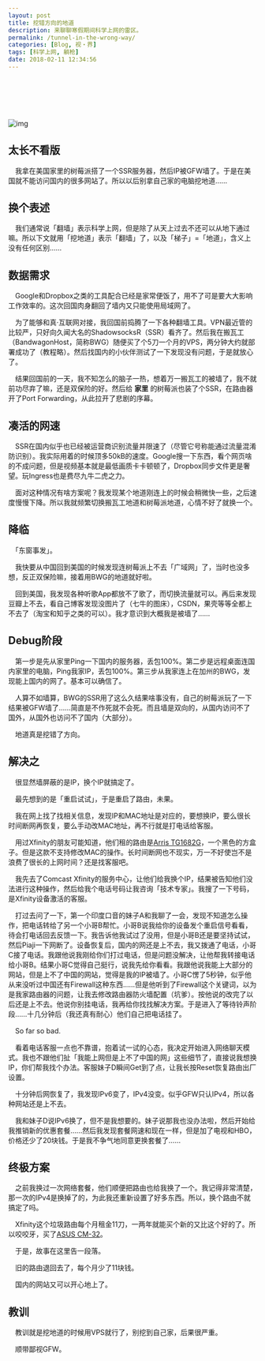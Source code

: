 ```yaml
---
layout: post
title: 挖错方向的地道
description: 来聊聊寒假期间科学上网的雷区。
permalink: /tunnel-in-the-wrong-way/
categories: [Blog, 视・界]
tags: [科学上网, 躺枪]
date: 2018-02-11 12:34:56
---
```


# 　

![img]({{site.img-hosting}}/Pic4Post/tunnel-in-the-wrong-way/2018.03.04.tunnel.png "Tunnel")

## 太长不看版

　我拿在美国家里的树莓派搭了一个SSR服务器，然后IP被GFW墙了。于是在美国就不能访问国内的很多网站了。所以以后别拿自己家的电脑挖地道……

## 换个表述

　我们通常说「翻墙」表示科学上网，但是除了从天上过去不还可以从地下通过嘛。所以下文就用「挖地道」表示「翻墙」了，以及「梯子」=「地道」，含义上没有任何区别……

## 数据需求

　Google和Dropbox之类的工具配合已经是家常便饭了，用不了可是要大大影响工作效率的。这次回国肉身翻回了墙内又只能使用局域网了。

　为了能够和真·互联网对接，我回国前捣腾了一下各种翻墙工具。VPN最近管的比较严，只好向久闻大名的ShadowsocksR（SSR）看齐了。然后我在搬瓦工（BandwagonHost，简称BWG）随便买了个5刀一个月的VPS，两分钟大约就部署成功了（教程略）。然后找国内的小伙伴测试了一下发现没有问题，于是就放心了。

　结果回国前的一天，我不知怎么的脑子一热，想着万一搬瓦工的被墙了，我不就前功尽弃了嘛，还是双保险的好。然后给 **家里** 的树莓派也装了个SSR，在路由器开了Port Forwarding，从此拉开了悲剧的序幕。

## 凑活的网速

　SSR在国内似乎也已经被运营商识别流量并限速了（尽管它号称能通过流量混淆防识别）。我实际用着的时候顶多50kB的速度。Google搜一下东西，看个网页啥的不成问题，但是视频基本就是最低画质卡卡顿顿了，Dropbox同步文件更是奢望。玩Ingress也是费尽九牛二虎之力。

　面对这种情况有啥方案呢？我发现某个地道刚连上的时候会稍微快一些，之后速度慢慢下降。所以我就频繁切换搬瓦工地道和树莓派地道，心情不好了就换一个。

## 降临

　「东窗事发」。

　我快要从中国回到美国的时候发现连树莓派上不去「广域网」了，当时也没多想，反正双保险嘛，接着用BWG的地道就好啦。

　回到美国，我发现各种听歌App都放不了歌了，而切换流量就可以。再后来发现豆瓣上不去，看自己博客发现没图片了（七牛的图床），CSDN，果壳等等全都上不去了（淘宝和知乎之类的可以）。我才意识到大概我是被墙了……

## Debug阶段

　第一步是先从家里Ping一下国内的服务器，丢包100%。第二步是远程桌面连国内家里的电脑，Ping我家IP，丢包100%。第三步从我家连上在加州的BWG，发现能上国内的网了。基本可以确信了。

　人算不如墙算，BWG的SSR用了这么久结果啥事没有，自己的树莓派玩了一下结果被GFW墙了……简直是不作死就不会死。而且墙是双向的，从国内访问不了国外，从国外也访问不了国内（大部分）。

　地道真是挖错了方向。

## 解决之

　很显然墙屏蔽的是IP，换个IP就搞定了。

　最先想到的是「重启试试」，于是重启了路由，未果。

　我在网上找了找相关信息，发现IP和MAC地址是对应的，要想换IP，要么很长时间断网再恢复，要么手动改MAC地址，再不行就是打电话给客服。

　用过Xfinity的朋友可能知道，他们租的路由是[Arris TG1682G](http://a.co/2zm7aH7)，一个黑色的方盒子。但是这款不支持修改MAC的操作。长时间断网也不现实，万一不好使岂不是浪费了很长的上网时间？还是找客服吧。

　我先去了Comcast Xfinity的服务中心，让他们给我换个IP，结果被告知他们没法进行这种操作，然后给我个电话号码让我咨询「技术专家」。我搜了一下号码，是Xfinity设备激活的客服。

　打过去问了一下，第一个印度口音的妹子A和我聊了一会，发现不知道怎么操作，把电话转给了另一个小哥B帮忙。小哥B说我给你的设备发个重启信号看看，待会打电话回去反馈一下。我告诉他我试过了没用，但是小哥B还是要坚持试试，然后Piaji一下网断了。设备恢复后，国内的网还是上不去，我又拨通了电话，小哥C接了电话。我跟他说我刚给你们打过电话，但是问题没解决，让他帮我转接电话给小哥B。结果小哥C觉得自己挺行，说我先给你看看。我跟他说我能上大部分的网站，但是上不了中国的网站，觉得是我的IP被墙了。小哥C愣了5秒钟，似乎他从来没听过中国还有Firewall这种东西……但是他听到了Firewall这个关键词，以为是我家路由器的问题，让我去修改路由器防火墙配置（坑爹）。按他说的改完了以后还是上不去。他说你别挂电话，我再给你找找解决方案。于是进入了等待铃声阶段……十几分钟后（我还真有耐心）他们自己把电话挂了。

　So far so bad.

　看着电话客服一点也不靠谱，抱着试一试的心态，我决定开始进入网络聊天模式。我也不跟他们扯「我能上网但是上不了中国的网」这些细节了，直接说我想换IP，你们帮我找个办法。客服妹子D瞬间Get到了点，让我长按Reset恢复路由出厂设置。

　十分钟后网恢复了，我发现IPv6变了，IPv4没变。似乎GFW只认IPv4，所以各种网站还是上不去。

　我和妹子D说IPv6换了，但不是我想要的。妹子说那我也没办法啦，然后开始给我推销新的优惠套餐……然后我发现套餐网速和现在一样，但是加了电视和HBO，价格还少了20块钱。于是我不争气地同意更换套餐了……

## 终极方案

　之前我换过一次网络套餐，他们顺便把路由也给我换了一个。我记得非常清楚，那一次的IPv4是换掉了的，为此我还重新设置了好多东西。所以，换个路由不就搞定了吗。

　Xfinity这个垃圾路由每个月租金11刀，一两年就能买个新的又比这个好的了。所以咬咬牙，买了[ASUS CM-32](http://a.co/8y37Pjj)。

　于是，故事在这里告一段落。

　旧的路由退回去了，每个月少了11块钱。

　国内的网站又可以开心地上了。

## 教训

　教训就是挖地道的时候用VPS就行了，别挖到自己家，后果很严重。

　顺带鄙视GFW。
